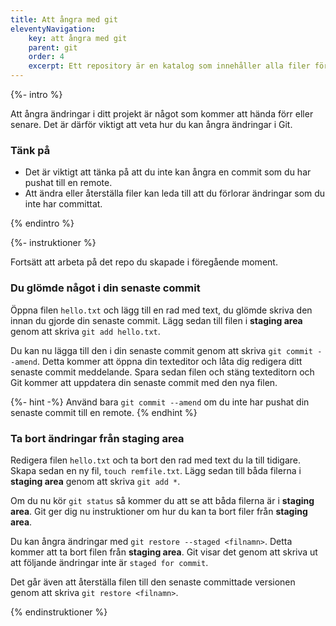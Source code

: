 ```yaml
---
title: Att ångra med git
eleventyNavigation:
    key: att ångra med git
    parent: git
    order: 4
    excerpt: Ett repository är en katalog som innehåller alla filer för ett projekt.
---
```


{%- intro %}

Att ångra ändringar i ditt projekt är något som kommer att hända förr eller senare. Det är därför viktigt att veta hur du kan ångra ändringar i Git.

### Tänk på

-   Det är viktigt att tänka på att du inte kan ångra en commit som du har pushat till en remote.
-   Att ändra eller återställa filer kan leda till att du förlorar ändringar som du inte har committat.

{% endintro %}

{%- instruktioner %}

Fortsätt att arbeta på det repo du skapade i föregående moment.

### Du glömde något i din senaste commit

Öppna filen `hello.txt` och lägg till en rad med text, du glömde skriva den innan du gjorde din senaste commit. Lägg sedan till filen i **staging area** genom att skriva `git add hello.txt`.

Du kan nu lägga till den i din senaste commit genom att skriva `git commit --amend`. Detta kommer att öppna din texteditor och låta dig redigera ditt senaste commit meddelande. Spara sedan filen och stäng texteditorn och Git kommer att uppdatera din senaste commit med den nya filen.

{%- hint -%}
Använd bara `git commit --amend` om du inte har pushat din senaste commit till en remote.
{% endhint %}

### Ta bort ändringar från staging area

Redigera filen `hello.txt` och ta bort den rad med text du la till tidigare. Skapa sedan en ny fil, `touch remfile.txt`. Lägg sedan till båda filerna i **staging area** genom att skriva `git add *`.

Om du nu kör `git status` så kommer du att se att båda filerna är i **staging area**. Git ger dig nu instruktioner om hur du kan ta bort filer från **staging area**.

Du kan ångra ändringar med `git restore --staged <filnamn>`. Detta kommer att ta bort filen från **staging area**. Git visar det genom att skriva ut att följande ändringar inte är `staged for commit`.

Det går även att återställa filen till den senaste committade versionen genom att skriva `git restore <filnamn>`.

{% endinstruktioner %}
